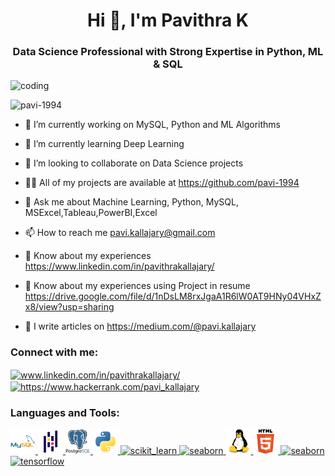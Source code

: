 <h1 align="center">Hi 👋, I'm Pavithra K</h1>
<h3 align="center">Data Science Professional with Strong Expertise in Python, ML & SQL</h3>

<img allign="center" alt="coding" width="400" src="https://cdn.futura-sciences.com/buildsv6/images/wide1920/8/c/0/8c0247527b_50165683_big-data.jpg">

<p align="left"> <img src="https://komarev.com/ghpvc/?username=pavi-1994&label=Profile%20views&color=0e75b6&style=flat" alt="pavi-1994" /> </p>


 - 🔭 I’m currently working on MySQL, Python and ML Algorithms

 - 🌱 I’m currently learning Deep Learning

 - 👯 I’m looking to collaborate on Data Science projects

 - 👨‍💻 All of my projects are available at https://github.com/pavi-1994

 - 💬 Ask me about Machine Learning, Python, MySQL, MSExcel,Tableau,PowerBI,Excel

 - 📫 How to reach me pavi.kallajary@gmail.com

 - 📄 Know about my experiences https://www.linkedin.com/in/pavithrakallajary/
 - 📄 Know about my experiences using Project in resume https://drive.google.com/file/d/1nDsLM8rxJgaA1R6lW0AT9HNy04VHxZx8/view?usp=sharing
 - 📝 I write articles on https://medium.com/@pavi.kallajary
 
<h3 align="left">Connect with me:</h3>
<p align="left">
<a href="https://www.linkedin.com/in/pavithrakallajary/" target="blank"><img align="center" src="https://raw.githubusercontent.com/rahuldkjain/github-profile-readme-generator/master/src/images/icons/Social/linked-in-alt.svg" alt="www.linkedin.com/in/pavithrakallajary/" height="30" width="40" /></a>
<a href="https://www.hackerrank.com/pavi_kallajary" target="blank"><img align="center" src="https://raw.githubusercontent.com/rahuldkjain/github-profile-readme-generator/master/src/images/icons/Social/hackerrank.svg" alt="https://www.hackerrank.com/pavi_kallajary" height="30" width="40" /></a>
</p>


<h3 align="left">Languages and Tools:</h3>
 <a href="https://www.mysql.com/" target="_blank" rel="noreferrer"> 
 <img src="https://raw.githubusercontent.com/devicons/devicon/master/icons/mysql/mysql-original-wordmark.svg" alt="mysql" width="40" height="40"/> </a> 
 <a href="https://pandas.pydata.org/" target="_blank" rel="noreferrer"> <img src="https://raw.githubusercontent.com/devicons/devicon/2ae2a900d2f041da66e950e4d48052658d850630/icons/pandas/pandas-original.svg" alt="pandas" width="40" height="40"/> </a> 
 <a href="https://www.postgresql.org" target="_blank" rel="noreferrer"> <img src="https://raw.githubusercontent.com/devicons/devicon/master/icons/postgresql/postgresql-original-wordmark.svg" alt="postgresql" width="40" height="40"/> </a> 
 <a href="https://www.python.org" target="_blank" rel="noreferrer"> <img src="https://raw.githubusercontent.com/devicons/devicon/master/icons/python/python-original.svg" alt="python" width="40" height="40"/> </a> 
 <a href="https://scikit-learn.org/" target="_blank" rel="noreferrer"> <img src="https://upload.wikimedia.org/wikipedia/commons/0/05/Scikit_learn_logo_small.svg" alt="scikit_learn" width="40" height="40"/> </a> 
 <a href="https://seaborn.pydata.org/" target="_blank" rel="noreferrer"> 
 <img src="https://seaborn.pydata.org/_images/logo-mark-lightbg.svg" alt="seaborn" width="40" height="40"/> </a> 
 <a href="https://www.linux.org/" target="_blank" rel="noreferrer"> <img src="https://raw.githubusercontent.com/devicons/devicon/master/icons/linux/linux-original.svg" alt="linux" width="40" height="40"/> </a>
 <a href="https://www.w3.org/html/" target="_blank" rel="noreferrer"> <img src="https://raw.githubusercontent.com/devicons/devicon/master/icons/html5/html5-original-wordmark.svg" alt="html5" width="40" height="40"/> </a> 
 <a href="https://seaborn.pydata.org/" target="_blank" rel="noreferrer"> <img src="https://seaborn.pydata.org/_images/logo-mark-lightbg.svg" alt="seaborn" width="40" height="40"/> </a> <a href="https://www.tensorflow.org" target="_blank" rel="noreferrer"> <img src="https://www.vectorlogo.zone/logos/tensorflow/tensorflow-icon.svg" alt="tensorflow" width="40" height="40"/> </a>
 </p>
 
<!---
pavi-1994/Pavithra-K is a ✨ special ✨ repository because its `README.md` (this file) appears on your GitHub profile.
You can click the Preview link to take a look at your changes.
--->
